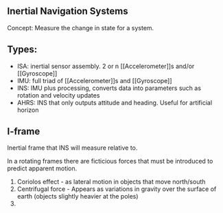 ## Inertial Navigation Systems
Concept: Measure the change in state for a system.

## Types:

* ISA: inertial sensor assembly. 2 or n [[Accelerometer]]s and/or [[Gyroscope]]
* IMU: full triad of [[Accelerometer]]s and [[Gyroscope]]
* INS: IMU plus processing, converts data into parameters such as rotation and velocity updates
* AHRS: INS that only outputs attitude and heading. Useful for artificial horizon

## I-frame
Inertial frame that INS will measure relative to.

In a rotating frames there are ficticious forces that must be introduced to predict apparent motion.

1. Coriolos effect - as lateral motion in objects that move north/south
2. Centrifugal force - Appears as variations in gravity over the surface of earth (objects slightly heavier at the poles)
3. 



